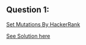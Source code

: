 Question 1:
----------------
[Set Mutations By HackerRank](https://www.hackerrank.com/challenges/py-set-mutations/problem)

[See Solution here](https://github.com/Avi-1996/100DaysCodeChallenge/blob/master/100DayCode/Day42/Ques1.py)
